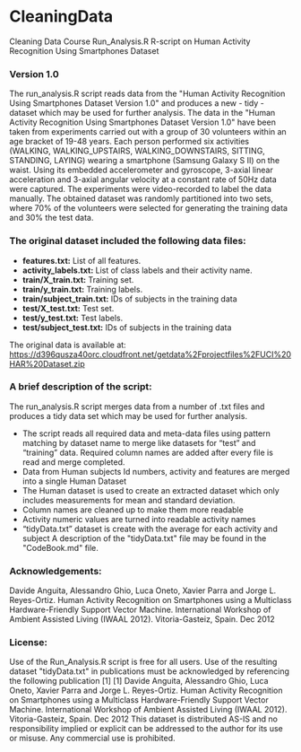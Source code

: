 # CleaningData
Cleaning Data Course
Run_Analysis.R R-script on Human Activity Recognition Using Smartphones Dataset
### Version 1.0
The run_analysis.R script reads data from the "Human Activity Recognition Using Smartphones Dataset Version 1.0" and produces a new - tidy - dataset which may be used for further analysis.
The data in the "Human Activity Recognition Using Smartphones Dataset Version 1.0" have been taken from experiments carried out with a group of 30 volunteers within an age bracket of 19-48 years. Each person performed six activities (WALKING, WALKING_UPSTAIRS, WALKING_DOWNSTAIRS, SITTING, STANDING, LAYING) wearing a smartphone (Samsung Galaxy S II) on the waist. Using its embedded accelerometer and gyroscope, 3-axial linear acceleration and 3-axial angular velocity at a constant rate of 50Hz data were captured. The experiments were video-recorded to label the data manually. The obtained dataset was randomly partitioned into two sets, where 70% of the volunteers were selected for generating the training data and 30% the test data. 
### The original dataset included the following data files:
*	__features.txt:__ List of all features.
*	__activity_labels.txt:__ List of class labels and their activity name.
*	__train/X_train.txt:__ Training set.
*	__train/y_train.txt:__ Training labels.
*	__train/subject_train.txt:__ IDs of subjects in the training data
*	__test/X_test.txt:__ Test set.
*	__test/y_test.txt:__ Test labels.
*	__test/subject_test.txt:__ IDs of subjects in the training data

The original data is available at: https://d396qusza40orc.cloudfront.net/getdata%2Fprojectfiles%2FUCI%20HAR%20Dataset.zip

### A brief description of the script:
The run_analysis.R script merges data from a number of .txt files and produces a tidy data set which may be used for further analysis.
*	The script reads all required data and meta-data files using pattern matching by dataset name to merge like datasets for “test” and “training” data.  Required column names are added after every file is read and merge completed.
*	Data from Human subjects Id numbers, activity and features are merged into a single Human Dataset
*	The Human dataset is used to create an extracted dataset which only includes measurements for mean and standard deviation.
*	Column names are cleaned up to make them more readable
*	Activity numeric values are turned into readable activity names
*	“tidyData.txt” dataset is create with the average for each activity and subject
A description of the "tidyData.txt" file may be found in the "CodeBook.md" file. 

### Acknowledgements:
Davide Anguita, Alessandro Ghio, Luca Oneto, Xavier Parra and Jorge L. Reyes-Ortiz. Human Activity Recognition on Smartphones using a Multiclass Hardware-Friendly Support Vector Machine. International Workshop of Ambient Assisted Living (IWAAL 2012). Vitoria-Gasteiz, Spain. Dec 2012

### License:
Use of the Run_Analysis.R script is free for all users.
Use of the resulting dataset "tidyData.txt" in publications must be acknowledged by referencing the following publication [1] 
[1] Davide Anguita, Alessandro Ghio, Luca Oneto, Xavier Parra and Jorge L. Reyes-Ortiz. Human Activity Recognition on Smartphones using a Multiclass Hardware-Friendly Support Vector Machine. International Workshop of Ambient Assisted Living (IWAAL 2012). Vitoria-Gasteiz, Spain. Dec 2012
This dataset is distributed AS-IS and no responsibility implied or explicit can be addressed to the author for its use or misuse. Any commercial use is prohibited.
